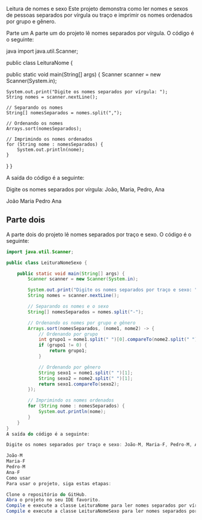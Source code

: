Leitura de nomes e sexo
Este projeto demonstra como ler nomes e sexos de pessoas separados por vírgula ou traço e imprimir os nomes ordenados por grupo e gênero.

Parte um
A parte um do projeto lê nomes separados por vírgula. O código é o seguinte:

java
import java.util.Scanner;

public class LeituraNome {

public static void main(String[] args) {
    Scanner scanner = new Scanner(System.in);

    System.out.print("Digite os nomes separados por vírgula: ");
    String nomes = scanner.nextLine();

    // Separando os nomes
    String[] nomesSeparados = nomes.split(",");

    // Ordenando os nomes
    Arrays.sort(nomesSeparados);

    // Imprimindo os nomes ordenados
    for (String nome : nomesSeparados) {
        System.out.println(nome);
    }
}
}


A saída do código é a seguinte:

Digite os nomes separados por vírgula: João, Maria, Pedro, Ana

João
Maria
Pedro
Ana


## Parte dois

A parte dois do projeto lê nomes separados por traço e sexo. O código é o seguinte:

```java
import java.util.Scanner;

public class LeituraNomeSexo {

    public static void main(String[] args) {
        Scanner scanner = new Scanner(System.in);

        System.out.print("Digite os nomes separados por traço e sexo: ");
        String nomes = scanner.nextLine();

        // Separando os nomes e o sexo
        String[] nomesSeparados = nomes.split("-");

        // Ordenando os nomes por grupo e gênero
        Arrays.sort(nomesSeparados, (nome1, nome2) -> {
            // Ordenando por grupo
            int grupo1 = nome1.split(" ")[0].compareTo(nome2.split(" ")[0]);
            if (grupo1 != 0) {
                return grupo1;
            }

            // Ordenando por gênero
            String sexo1 = nome1.split(" ")[1];
            String sexo2 = nome2.split(" ")[1];
            return sexo1.compareTo(sexo2);
        });

        // Imprimindo os nomes ordenados
        for (String nome : nomesSeparados) {
            System.out.println(nome);
        }
    }
}
A saída do código é a seguinte:

Digite os nomes separados por traço e sexo: João-M, Maria-F, Pedro-M, Ana-F

João-M
Maria-F
Pedro-M
Ana-F
Como usar
Para usar o projeto, siga estas etapas:

Clone o repositório do GitHub.
Abra o projeto no seu IDE favorito.
Compile e execute a classe LeituraNome para ler nomes separados por vírgula.
Compile e execute a classe LeituraNomeSexo para ler nomes separados por traço e sexo.